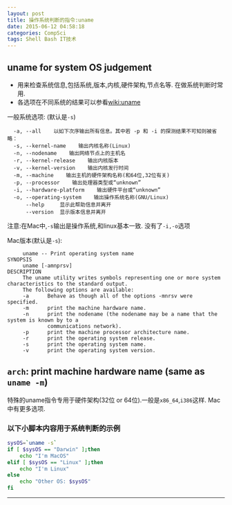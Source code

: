 ```yaml
---
layout: post
title: 操作系统判断的指令:uname
date: 2015-06-12 04:58:18
categories: CompSci
tags: Shell Bash IT技术
---
```

## uname for system OS judgement

- 用来检查系统信息,包括系统,版本,内核,硬件架构,节点名等. 在做系统判断时常用.
- 各选项在不同系统的结果可以参看[wiki:uname](http://en.wikipedia.org/wiki/Uname)


一般系统选项: (默认是`-s`)

~~~~
  -a, --all    以如下次序输出所有信息。其中若 -p 和 -i 的探测结果不可知则被省略：
  -s, --kernel-name    输出内核名称(Linux)
  -n, --nodename    输出网络节点上的主机名
  -r, --kernel-release    输出内核版本
  -v, --kernel-version    输出内核发行时间
  -m, --machine    输出主机的硬件架构名称(和64位,32位有关)
  -p, --processor    输出处理器类型或“unknown”
  -i, --hardware-platform    输出硬件平台或“unknown”
  -o, --operating-system    输出操作系统名称(GNU/Linux)
      --help     显示此帮助信息并离开
      --version  显示版本信息并离开
~~~~
注意:在Mac中,`-s`输出是操作系统,和linux基本一致. 没有了`-i,-o`选项

Mac版本(默认是`-s`):

~~~~
     uname -- Print operating system name
SYNOPSIS
     uname [-amnprsv]
DESCRIPTION
     The uname utility writes symbols representing one or more system characteristics to the standard output.
     The following options are available:
     -a      Behave as though all of the options -mnrsv were specified.
     -m      print the machine hardware name.
     -n      print the nodename (the nodename may be a name that the system is known by to a
             communications network).
     -p      print the machine processor architecture name.
     -r      print the operating system release.
	 -s      print the operating system name.
	 -v      print the operating system version.
~~~~

## `arch`: print machine hardware name (same as `uname -m`)
特殊的uname指令专用于硬件架构(32位 or 64位).一般是`x86_64`,`i386`这样. Mac中有更多选项.

###  以下小脚本内容用于系统判断的示例

~~~~ bash
sysOS=`uname -s`
if [ $sysOS == "Darwin" ];then
	echo "I'm MacOS"
elif [ $sysOS == "Linux" ];then
	echo "I'm Linux"
else
	echo "Other OS: $sysOS"
fi
~~~~

---
